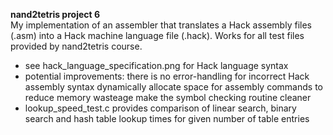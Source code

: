 **nand2tetris project 6**   
My implementation of an assembler that translates a Hack assembly files (.asm) into a Hack machine language file (.hack). Works for all test files provided by nand2tetris course.   
  
- see hack_language_specification.png for Hack language syntax
- potential improvements:
  there is no error-handling for incorrect Hack assembly syntax 
  dynamically allocate space for assembly commands to reduce memory wasteage 
  make the symbol checking routine cleaner
- lookup_speed_test.c provides comparison of linear search, binary search and hash table lookup times for given number of table entries 
